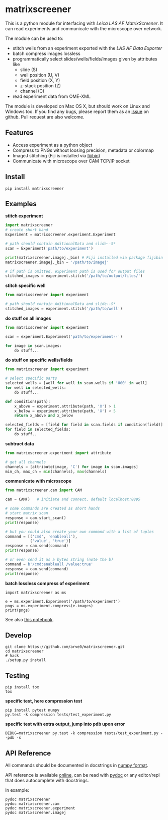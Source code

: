 # matrixscreener #
This is a python module for interfacing with *Leica LAS AF MatrixScreener*.
It can read experiments and communicate with the microscope over network.

The module can be used to:

- stitch wells from an experiment exported with the *LAS AF Data Exporter*
- batch compress images lossless
- programmatically select slides/wells/fields/images given by attributes like
    - slide (S)
    - well position (U, V)
    - field position (X, Y)
    - z-stack position (Z)
    - channel (C)
- read experiment data from OME-XML

The module is developed on Mac OS X, but should work on Linux and Windows too.
If you find any bugs, please report them as an
[issue](https://github.com/arve0/matrixscreener/issues/new) on github. Pull
request are also welcome.


## Features ##
- Access experiment as a python object
- Compress to PNGs without loosing precision, metadata or colormap
- ImageJ stitching (Fiji is installed via [fijibin](https://github.com/arve0/fijibin))
- Communicate with microscope over CAM TCP/IP socket


## Install ##
```
pip install matrixscreener
```


## Examples ##
**stitch experiment**
```python
import matrixscreener
# create short hand
Experiment = matrixscreener.experiment.Experiment

# path should contain AditionalData and slide--S*
scan = Experiment('path/to/experiment')

print(matrixscreener.imagej._bin) # Fiji installed via package fijibin
matrixscreener.imagej._bin = '/path/to/imagej'

# if path is omitted, experiment path is used for output files
stitched_images = experiment.stitch('/path/to/output/files/')
```

**stitch specific well**
```python
from matrixscreener import experiment

# path should contain AditionalData and slide--S*
stitched_images = experiment.stitch('/path/to/well')
```

**do stuff on all images**
```python
from matrixscreener import experiment

scan = experiment.Experiment('path/to/experiment--')

for image in scan.images:
    do stuff...
```

**do stuff on specific wells/fields**
```python
from matrixscreener import experiment

# select specific parts
selected_wells = [well for well in scan.wells if 'U00' in well]
for well in selected_wells:
    do stuff...

def condition(path):
    x_above = experiment.attribute(path, 'X') > 1
    x_below = experiment.attribute(path, 'X') < 5
    return x_above and x_below

selected_fields = [field for field in scan.fields if condition(field)]
for field in selected_fields:
    do stuff..
```

**subtract data**
```python
from matrixscreener.experiment import attribute

# get all channels
channels = [attribute(image, 'C') for image in scan.images]
min_ch, max_ch = min(channels), max(channels)
```

**communicate with microscope**
```python
from matrixscreener.cam import CAM

cam = CAM()   # initiate and connect, default localhost:8895

# some commands are created as short hands
# start matrix scan
response = cam.start_scan()
print(response)

# but you could also create your own command with a list of tuples
command = [('cmd', 'enableall'),
           ('value', 'true')]
response = cam.send(command)
print(response)

# or even send it as a bytes string (note the b)
command = b'/cmd:enableall /value:true'
response = cam.send(command)
print(response)
```

**batch lossless compress of experiment**
```
import matrixscreener as ms

e = ms.experiment.Experiment('/path/to/experiment')
pngs = ms.experiment.compress(e.images)
print(pngs)
```
See also [this notebook](http://nbviewer.ipython.org/github/arve0/matrixscreener/tree/master/notebooks/compress.ipynb).


## Develop ##
```
git clone https://github.com/arve0/matrixscreener.git
cd matrixscreener
# hack
./setup.py install
```


## Testing ##
```
pip install tox
tox
```

**specific test, here compression test**
```
pip install pytest numpy
py.test -k compression tests/test_experiment.py
```

**specific test with extra output, jump into pdb upon error**
```
DEBUG=matrixscreener py.test -k compression tests/test_experiment.py --pdb -s
```


## API Reference ##
All commands should be documented in docstrings in
[numpy format](https://github.com/numpy/numpy/blob/master/doc/HOWTO_DOCUMENT.rst.txt).

API reference is available [online](http://matrixscreener.readthedocs.org),
can be read with [pydoc](https://docs.python.org/3.4/library/pydoc.html)
or any editor/repl that does autocomplete with docstrings.

In example:
```
pydoc matrixscreener
pydoc matrixscreener.cam
pydoc matrixscreener.experiment
pydoc matrixscreener.imagej
```
